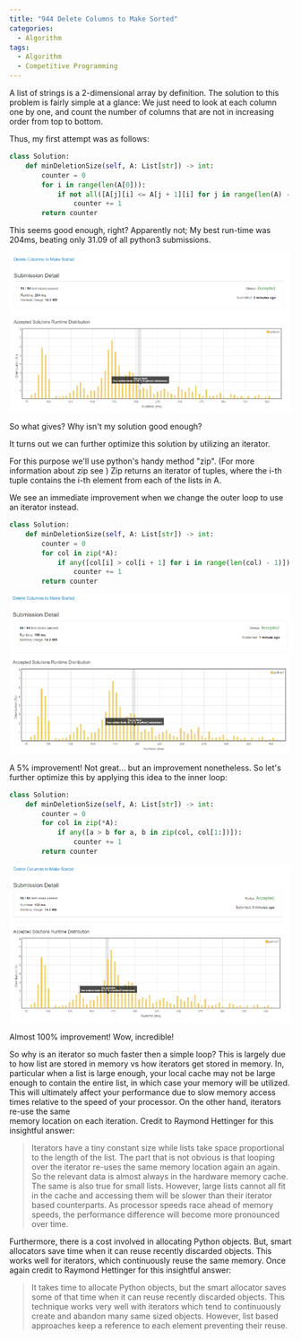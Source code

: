 ```yaml
---
title: "944 Delete Columns to Make Sorted"
categories:
  - Algorithm
tags:
  - Algorithm
  - Competitive Programming
---
```


A list of strings is a 2-dimensional array by definition. The solution to this problem is fairly simple at a glance: We just need to look at each column one by one,
and count the number of columns that are not in increasing order from top to bottom.

Thus, my first attempt was as follows:

```python
class Solution:
    def minDeletionSize(self, A: List[str]) -> int:
        counter = 0
        for i in range(len(A[0])):
            if not all([A[j][i] <= A[j + 1][i] for j in range(len(A) - 1)]):
                counter += 1
        return counter
```

This seems good enough, right? Apparently not; My best run-time was 204ms, beating only 31.09 of all python3 submissions.


![image_1](/assets/images/image_1.png)


So what gives? Why isn't my solution good enough?

It turns out we can further optimize this solution by utilizing an iterator.

For this purpose we'll use python's handy method "zip". (For more information about zip see [](https://docs.python.org/3.3/library/functions.html#zip))
Zip returns an iterator of tuples, where the i-th tuple contains the i-th element from each of the lists in A.

We see an immediate improvement when we change the outer loop to use an iterator instead.

```python
class Solution:
    def minDeletionSize(self, A: List[str]) -> int:
        counter = 0
        for col in zip(*A):
            if any([col[i] > col[i + 1] for i in range(len(col) - 1)]):
                counter += 1
        return counter
```

![image_2](/assets/images/image_2.png)


A 5% improvement! Not great... but an improvement nonetheless. So let's further optimize this by applying this idea to the inner loop:

```python
class Solution:
    def minDeletionSize(self, A: List[str]) -> int:
        counter = 0
        for col in zip(*A):
            if any([a > b for a, b in zip(col, col[1:])]):
                counter += 1
        return counter
```


![image_3](/assets/images/image_3.png)


Almost 100% improvement! Wow, incredible!

So why is an iterator so much faster then a simple loop? This is largely due to how list are stored in memory vs how iterators get stored in memory.
In, particular when a list is large enough, your local cache may not be large enough to contain the entire list, in which case your memory will be utilized.
This will ultimately affect your performance due to slow memory access times relative to the speed of your processor. On the other hand, iterators re-use the same  
memory location on each iteration. Credit to Raymond Hettinger for this insightful answer:

> Iterators have a tiny constant size while lists take space proportional
   to the length of the list.  The part that is not obvious is that looping
   over the iterator re-uses the same memory location again an again.
   So the relevant data is almost always in the hardware memory cache.
   The same is also true for small lists.  However, large lists cannot all
   fit in the cache and accessing them will be slower than their iterator
   based counterparts.  As processor speeds race ahead of memory
   speeds, the performance difference will become more pronounced
   over time.

Furthermore, there is a cost involved in allocating Python objects. But, smart allocators save time when it can reuse recently discarded objects.
This works well for iterators, which continuously reuse the same memory. Once again credit to Raymond Hettinger for this insightful answer:

>It takes time to allocate Python objects, but the smart allocator saves
   some of that time when it can reuse recently discarded objects.  This
   technique works very well with iterators which tend to continuously
   create and abandon many same sized objects.  However, list based
   approaches keep a reference to each element preventing their reuse.




